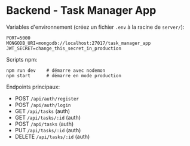 # Backend - Task Manager App

Variables d'environnement (créez un fichier `.env` à la racine de `server/`):

```
PORT=5000
MONGODB_URI=mongodb://localhost:27017/task_manager_app
JWT_SECRET=change_this_secret_in_production
```

Scripts npm:

```
npm run dev    # démarre avec nodemon
npm start      # démarre en mode production
```

Endpoints principaux:
- POST `/api/auth/register`
- POST `/api/auth/login`
- GET `/api/tasks` (auth)
- GET `/api/tasks/:id` (auth)
- POST `/api/tasks` (auth)
- PUT `/api/tasks/:id` (auth)
- DELETE `/api/tasks/:id` (auth)


